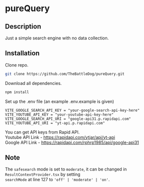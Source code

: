 # pureQuery

## Description
Just a simple search engine with no data collection.

## Installation
Clone repo.
```sh
git clone https://github.com/TheBattleDog/pureQuery.git
```
Download all dependencies.
```sh
npm install
```
Set up the .env file (an example .env.example is given)
```
VITE_GOOGLE_SEARCH_API_KEY = "your-google-search-api-key-here"
VITE_YOUTUBE_API_KEY = "your-youtube-api-key-here"
VITE_GOOGLE_SEARCH_API_URI = "google-api31.p.rapidapi.com"
VITE_YOUTUBE_API_URI = "yt-api.p.rapidapi.com"
```
You can get API keys from Rapid API. <br />
Youtube API Link - https://rapidapi.com/ytjar/api/yt-api <br />
Google API Link - https://rapidapi.com/rphrp1985/api/google-api31 <br />

## Note

The ```safesearch``` mode is set to ```moderate```, it can be changed in ```ResultContextProvider.tsx``` by setting <br />
```searchMode``` at line 127 to ```'off' | 'moderate' | 'on'```.